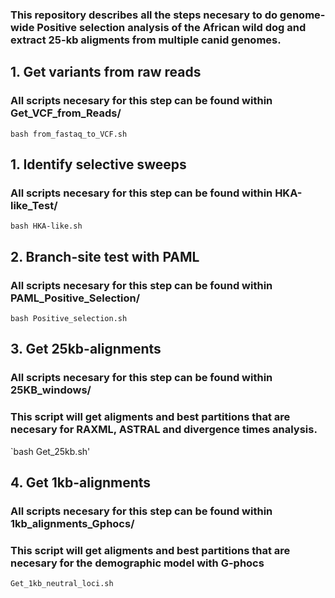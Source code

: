 ### This repository describes all the steps necesary to do genome-wide Positive selection analysis of the African wild dog and extract 25-kb aligments from multiple canid genomes.

## 1. Get variants from raw reads 
### All scripts necesary for this step can be found within Get_VCF_from_Reads/
`bash from_fastaq_to_VCF.sh`

## 1. Identify selective sweeps
### All scripts necesary for this step can be found within HKA-like_Test/
`bash HKA-like.sh`

## 2. Branch-site test with PAML
### All scripts necesary for this step can be found within PAML_Positive_Selection/
`bash Positive_selection.sh`

## 3. Get 25kb-alignments
### All scripts necesary for this step can be found within 25KB_windows/
### This script will get aligments and best partitions that are necesary for RAXML, ASTRAL and divergence times analysis.
`bash Get_25kb.sh'

## 4. Get 1kb-alignments
### All scripts necesary for this step can be found within 1kb_alignments_Gphocs/
### This script will get aligments and best partitions that are necesary for the demographic model with G-phocs
`Get_1kb_neutral_loci.sh`
